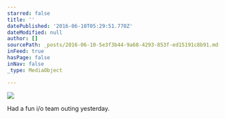 ```yaml
---
starred: false
title: ''
datePublished: '2016-06-10T05:29:51.770Z'
dateModified: null
author: []
sourcePath: _posts/2016-06-10-5e3f3b44-9a68-4293-853f-ed15191c8b91.md
inFeed: true
hasPage: false
inNav: false
_type: MediaObject

---
```

![](https://the-grid-user-content.s3-us-west-2.amazonaws.com/39d5f7c9-eb5b-4ce2-86c4-7e77b39057d5.jpg)

Had a fun i/o team outing yesterday.